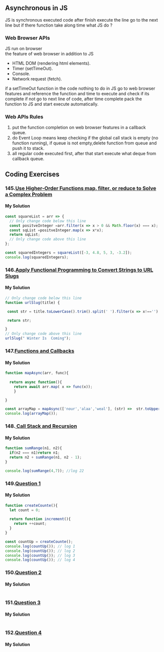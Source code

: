 ## Asynchronous in JS 
JS is synchronous executed code after finish execute the line go to the next line 
but if there function take along time what JS do ?

### Web Browser APIs
JS run on browser  
the feature of web browser in addition to JS 
- HTML DOM (rendering html elements).
- Timer (setTimeOut).
- Console.
- Network request (fetch).
  
if a setTimeOut function in the code nothing to do in JS go to web browser features and reference the function and time to execute and check if its complete if not go to next line of code, after time complete pack the function to JS and start execute automatically.

### Web APIs Rules 
1. put the function completion on web browser features in a callback queue.
2. do Event Loop means keep checking if the global call stack is empty (no function running), if queue is not empty,delete function from queue and push it to stack.
3. all regular code executed first, after that start execute what deque from callback queue.

## Coding Exercises
### 145.[Use Higher-Order Functions map, filter, or reduce to Solve a Complex Problem](https://www.freecodecamp.org/learn/javascript-algorithms-and-data-structures/functional-programming/use-higher-order-functions-map-filter-or-reduce-to-solve-a-complex-problem)
#### My Solution
```javascript
const squareList = arr => {
  // Only change code below this line
  const positveInteger =arr.filter(x => x > 0 && Math.floor(x) === x);
  const sqList =positveInteger.map(x => x*x);
  return sqList;
  // Only change code above this line
};

const squaredIntegers = squareList([-3, 4.8, 5, 3, -3.2]);
console.log(squaredIntegers);
```
### 146.[Apply Functional Programming to Convert Strings to URL Slugs](https://www.freecodecamp.org/learn/javascript-algorithms-and-data-structures/functional-programming/apply-functional-programming-to-convert-strings-to-url-slugs)
#### My Solution
```javascript
// Only change code below this line
function urlSlug(title) {

 const str = title.toLowerCase().trim().split(' ').filter(x => x!=='').map(x => x.trim()).join('-');

 return str; 

}
// Only change code above this line
urlSlug(" Winter Is  Coming");
```

### 147.[Functions and Callbacks](https://github.com/orjwan-alrajaby/gsg-QA-Nablus-training-2023/blob/main/learning-sprint-1/week2%20-%20javaScript-the-hard-parts-v2/day%201/tasks.md)
#### My Solution
```javascript
function mapAsync(arr, func){
	
  return async function(){
    return await arr.map( x => func(x)); 
	} 

}

const arrayMap = mapAsync(['nour','alaa','weal'], (str) =>  str.toUpperCase());
console.log(arrayMap());
```
### 148.[ Call Stack and Recursion](https://github.com/orjwan-alrajaby/gsg-QA-Nablus-training-2023/blob/main/learning-sprint-1/week2%20-%20javaScript-the-hard-parts-v2/day%201/tasks.md)
#### My Solution
```javascript
function sumRange(n1, n2){
  if(n2 === n1)return n1;
  return n2 + sumRange(n1, n2 - 1);
}

console.log(sumRange(4,7)); //log 22
```
### 149.[Question 1](https://github.com/orjwan-alrajaby/gsg-QA-Nablus-training-2023/blob/main/learning-sprint-1/week2%20-%20javaScript-the-hard-parts-v2/day%202/tasks.md)
#### My Solution
```javascript
function createCounte(){
  let count = 0;
  
  return function increment(){
    return ++count;
  }
}

const countUp = createCounte();
console.log(countUp()); // log 1
console.log(countUp()); // log 2
console.log(countUp()); // log 3
console.log(countUp()); // log 4
```
### 150.[Question 2](https://github.com/orjwan-alrajaby/gsg-QA-Nablus-training-2023/blob/main/learning-sprint-1/week2%20-%20javaScript-the-hard-parts-v2/day%202/tasks.md)
#### My Solution
```javascript

```
### 151.[Question 3](https://github.com/orjwan-alrajaby/gsg-QA-Nablus-training-2023/blob/main/learning-sprint-1/week2%20-%20javaScript-the-hard-parts-v2/day%202/tasks.md)
#### My Solution
```javascript

```
### 152.[Question 4](https://github.com/orjwan-alrajaby/gsg-QA-Nablus-training-2023/blob/main/learning-sprint-1/week2%20-%20javaScript-the-hard-parts-v2/day%202/tasks.md)
#### My Solution
```javascript

```  
